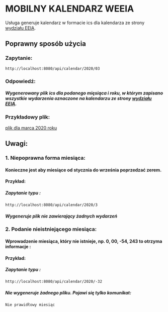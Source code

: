 # MOBILNY KALENDARZ WEEIA
Usługa generuje kalendarz w formacie ics dla kalendarza ze strony [wydziału EEIA](http://www.weeia.p.lodz.pl/).

## Poprawny sposób użycia
### Zapytanie:


```
http://localhost:8080/api/calendar/2020/03
```

### Odpowiedź:

##### Wygenerowany plik ics dla podanego mięsiąca i roku, w którym zapisano wszystkie wydarzenia oznaczone na kalendarzu ze strony [wydziału EEIA](http://www.weeia.p.lodz.pl/).

### Przykładowy plik:
[plik dla marca 2020 roku](https://raw.githubusercontent.com/AlicjaDziuda/ppkwu3/master/demo/demo/Month03Year2020Calendar.ics)

## Uwagi:

### 1. Niepoprawna forma miesiąca:
#### Konieczne jest aby miesiące od stycznia do września poprzedzać zerem.
#### Przykład:
##### Zapytanie typu :  
```
http://localhost:8080/api/calendar/2020/3
```
##### Wygeneruje plik nie zawierający żadnych wydarzeń 

### 2. Podanie nieistniejącego miesiąca:
#### Wprowadzenie miesiąca, który nie istnieje, np. 0, 00, -54, 243 to otrzyma informacje :
#### Przykład:
##### Zapytanie typu :  
```
http://localhost:8080/api/calendar/2020/-32
```
##### Nie wygeneruje żadnego pliku. Pojawi się tylko komunikat: 
```bash
Nie prawidłowy miesiąc
```  
